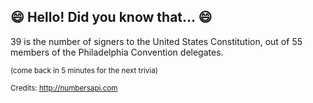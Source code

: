 ## :smile: Hello! Did you know that... :smile:
39 is the number of signers to the United States Constitution, out of 55 members of the Philadelphia Convention delegates.

<sup>(come back in 5 minutes for the next trivia)</sup>


<sup>Credits: http://numbersapi.com</sup>
